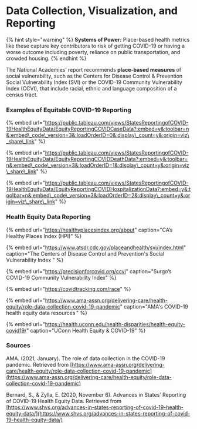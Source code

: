 # Data Collection, Visualization, and Reporting

{% hint style="warning" %}
**Systems of Power:** Place-based health metrics like these capture key contributors to risk of getting COVID-19 or having a worse outcome including poverty, reliance on public transportation, and crowded housing.
{% endhint %}

The National Academies’ report recommends **place-based measures** of social vulnerability, such as the Centers for Disease Control & Prevention Social Vulnerability Index \(SVI\) or the COVID-19 Community Vulnerability Index \(CCVI\), that include racial, ethnic and language composition of a census tract. 

### Examples of Equitable COVID-19 Reporting

{% embed url="https://public.tableau.com/views/StatesReportingofCOVID-19HealthEquityData/EquityReportingCOVIDCaseData?:embed=y&:toolbar=n&:embed\_code\_version=3&:loadOrderID=0&:display\_count=y&:origin=viz\_share\_link" %}

{% embed url="https://public.tableau.com/views/StatesReportingofCOVID-19HealthEquityData/EquityReportingCOVIDDeathData?:embed=y&:toolbar=n&:embed\_code\_version=3&:loadOrderID=1&:display\_count=y&:origin=viz\_share\_link" %}

{% embed url="https://public.tableau.com/views/StatesReportingofCOVID-19HealthEquityData/EquityReportingCOVIDHospitalizationData?:embed=y&:toolbar=n&:embed\_code\_version=3&:loadOrderID=2&:display\_count=y&:origin=viz\_share\_link" %}

### Health Equity Data Reporting

{% embed url="https://healthyplacesindex.org/about" caption="CA’s Healthy Places Index \(HPI\)" %}

{% embed url="https://www.atsdr.cdc.gov/placeandhealth/svi/index.html" caption="The Centers of Disease Control and Prevention\'s Social Vulnerability Index  " %}

{% embed url="https://precisionforcovid.org/ccvi" caption="Surgo’s COVID-19 Community Vulnerability Index" %}

{% embed url="https://covidtracking.com/race" %}

{% embed url="https://www.ama-assn.org/delivering-care/health-equity/role-data-collection-covid-19-pandemic" caption="AMA\'s COVID-19  health equity data resources " %}

{% embed url="https://health.uconn.edu/health-disparities/health-equity-covid19/" caption="UConn Health Equity & COVID-19" %}

### Sources

AMA. \(2021, January\). The role of data collection in the COVID-19 pandemic. Retrieved from [https://www.ama-assn.org/delivering-care/health-equity/role-data-collection-covid-19-pandemic](https://www.ama-assn.org/delivering-care/health-equity/role-data-collection-covid-19-pandemic)

Bernard, S., & Zylla, E. \(2020, November 6\). Advances in States’ Reporting of COVID-19 Health Equity Data. Retrieved from [https://www.shvs.org/advances-in-states-reporting-of-covid-19-health-equity-data/](https://www.shvs.org/advances-in-states-reporting-of-covid-19-health-equity-data/)

